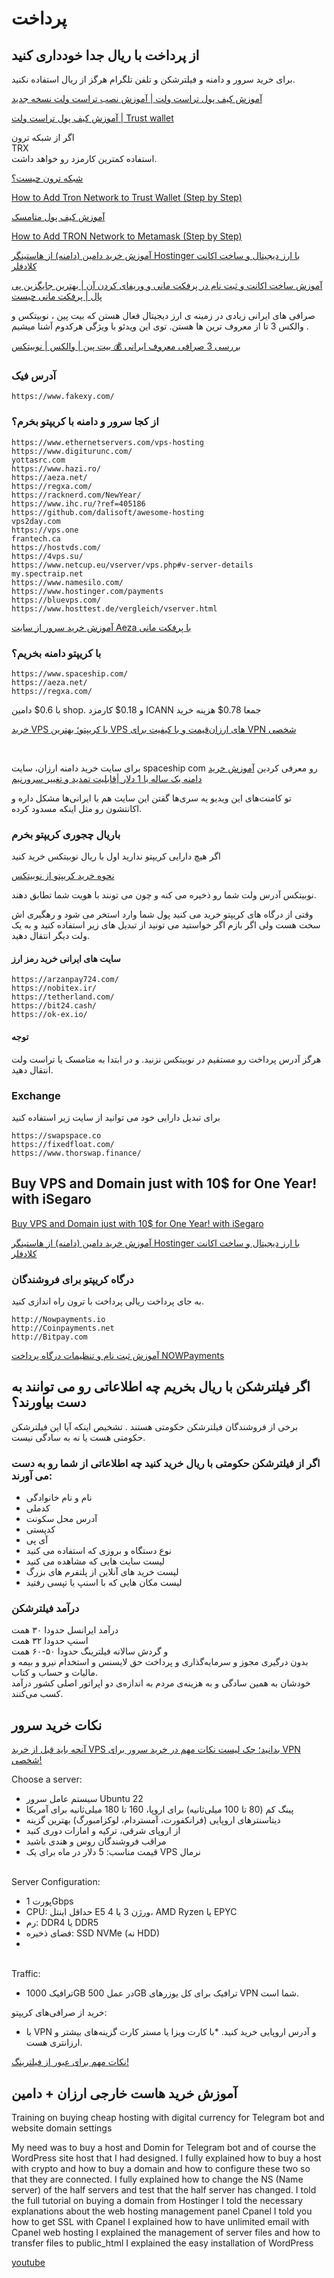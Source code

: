 # پرداخت
## از پرداخت با ریال جدا خودداری کنید

برای خرید سرور و دامنه و فیلترشکن و تلفن تلگرام هرگز از ریال استفاده نکنید.

[ آموزش کیف پول تراست ولت | آموزش نصب تراست ولت نسخه جدید ](https://www.youtube.com/watch?v=qUluyoS1CG8)

[ آموزش کیف پول تراست ولت | Trust wallet ](https://www.youtube.com/watch?v=z55r4xkBc8U&t=38s)



اگر از شبکه ترون 
</br>
TRX
</br>
استفاده کمترین کارمزد رو خواهد داشت.


[شبکه ترون چیست؟](https://www.youtube.com/watch?v=UWz8C0dLDkI)

[ How to Add Tron Network to Trust Wallet (Step by Step) ](https://www.youtube.com/watch?v=0o9ok66dolw)

[آموزش کیف پول متامسک](https://www.youtube.com/watch?v=DE4iA1-vLrU)


[ How to Add TRON Network to Metamask (Step by Step) ](https://www.youtube.com/watch?v=xIJ-IqXoM8Q)


[ آموزش خرید دامین (دامنه) از هاستینگر Hostinger با ارز دیجیتال و ساخت اکانت کلادفلر ](https://www.youtube.com/watch?v=sZzXI7BGClI)


[ آموزش ساخت اکانت و ثبت نام در پرفکت مانی و وریفای کردن آن | بهترین جایگزین پی پال | پرفکت مانی چیست ](https://www.youtube.com/watch?v=Zoqq0vEbDgE)


صرافی های ایرانی زیادی در زمینه ی ارز دیجیتال فعال هستن که بیت پین ، نوبیتکس و والکس 3 تا از معروف ترین ها هستن. توی این ویدئو با ویژگی هرکدوم آشنا میشیم .

[ بررسی 3 صرافی معروف ایرانی 💰 بیت پین | والکس | نوبیتکس ](https://www.youtube.com/watch?v=7s1PBkFJaBA)

### آدرس فیک

```
https://www.fakexy.com/
```



### از کجا سرور و دامنه با کریپتو بخرم؟

```
https://www.ethernetservers.com/vps-hosting
https://www.digiturunc.com/
yottasrc.com
https://www.hazi.ro/
https://aeza.net/
https://regxa.com/
https://racknerd.com/NewYear/
https://www.ihc.ru/?ref=405186
https://github.com/dalisoft/awesome-hosting
vps2day.com
https://vps.one
frantech.ca
https://hostvds.com/
https://4vps.su/
https://www.netcup.eu/vserver/vps.php#v-server-details
my.spectraip.net
https://www.namesilo.com/
https://www.hostinger.com/payments
https://bluevps.com/
https://www.hosttest.de/vergleich/vserver.html
```


[آموزش خرید سرور از سایت Aeza با پرفکت مانی](https://telegra.ph/Kharide-server-az-Aeza-ba-perfect-mony-04-05)

### با کریپتو دامنه بخریم؟

```
https://www.spaceship.com/
https://aeza.net/
https://regxa.com/
```


با 0.6$ دامین shop. و 0.18$ کارمزد ICANN جمعا 0.78$ هزینه خرید

[خرید VPS با کریپتو؛ بهترین VPS های ارزان‌قیمت و با کیفیت برای VPN شخصی](https://ivpn.pro/vps-offers/buy-vps-by-crypto/)

</br>

برای سایت خرید دامنه ارزان، سایت spaceship com رو معرفی کردین
[ آموزش خرید دامنه یک ساله با 1 دلار |قابلیت تمدید و تغییر سرورنیم ](https://www.youtube.com/watch?v=roT2F8Aw7yI)


تو کامنت‌های این ویدیو یه سری‌ها گفتن این سایت هم با ایرانی‌ها مشکل داره و اکانتشون رو مثل اینکه مسدود کرده.



### باریال چجوری کریپتو بخرم 

اگر هیچ دارایی کریپتو ندارید اول با ریال  نوبیتکس خرید کنید

[نحوه خرید کریپتو از نوبیتکس](https://www.youtube.com/watch?v=j2gDuIHKIko)

نوبیتکس آدرس ولت شما رو ذخیره می کنه و چون  می تونند با هویت شما تطابق دهند.


وقتی از درگاه های کریپتو خرید می کنید پول شما وارد استخر می شود و رهگیری اش سخت هست
ولی اگر بازم اگر خواستید می تونید از تبدیل های زیر استفاده کنید و به یک  ولت دیگر انتقال دهید.

#### سایت های ایرانی خرید رمز ارز
```
https://arzanpay724.com/
https://nobitex.ir/
https://tetherland.com/
https://bit24.cash/
https://ok-ex.io/
```


#### توجه
هرگز آدرس پرداخت رو مستقیم در نوبیتکس نزنید. و در ابتدا به متامسک یا تراست ولت انتقال دهید.

### Exchange
برای تبدیل دارایی خود می توانید از سایت زیر استفاده کنید

```
https://swapspace.co
https://fixedfloat.com/
https://www.thorswap.finance/
```

## Buy VPS and Domain just with 10$ for One Year! with iSegaro
[Buy VPS and Domain just with 10$ for One Year! with iSegaro](https://telegra.ph/Buy-VPS-and-Domain-just-with-10-for-One-Year-with-iSegaro-03-29)


[ آموزش خرید دامین (دامنه) از هاستینگر Hostinger با ارز دیجیتال و ساخت اکانت کلادفلر ](https://www.youtube.com/watch?v=sZzXI7BGClI)




### درگاه کریپتو برای فروشندگان

به جای پرداخت ریالی پرداخت با ترون راه اندازی کنید.


```
http://Nowpayments.io
http://Coinpayments.net
http://Bitpay.com
```

[ آموزش ثبت نام و تنظیمات درگاه پرداخت NOWPayments ](https://www.youtube.com/watch?v=cIR8VTHFyn0)


## اگر فیلترشکن با ریال بخریم چه اطلاعاتی رو می توانند به دست بیاورند؟ 

برخی از فروشندگان فیلترشکن حکومتی هستند . تشخیص اینکه آیا این فیلترشکن حکومتی هست یا نه به سادگی نیست.

### اگر از فیلترشکن حکومتی با ریال خرید کنید چه اطلاعاتی از شما رو به دست می آورند:

* نام و نام خانوادگی
* کدملی
* آدرس محل سکونت
* کدپستی
* آی پی
* نوع دستگاه و بروزی که استفاده می کنید
* لیست سایت هایی که مشاهده می کنید
* لیست خرید های آنلاین از پلتفرم های بزرگ
* لیست مکان هایی که با اسنپ یا تپسی رفتید


### درآمد فیلترشکن

درآمد ایرانسل حدودا ۳۰ همت
</br>
اسنپ حدودا ۳۲ همت
</br>
و گردش سالانه فیلترینگ حدودا ۵۰-۶۰ همت
</br>
بدون درگیری مجوز و سرمایه‌گذاری و پرداخت حق لایسنس و استخدام نیرو و بیمه و مالیات و حساب و کتاب.
</br>
خودشان به همین سادگی و به هزینه‌ی مردم به اندازه‌ی دو اپراتور اصلی کشور درآمد کسب می‌کنند.





## نکات خرید سرور

[آنچه باید قبل از خرید VPS بدانید؛ چک لیست نکات مهم در خرید سرور برای VPN شخصی!](https://ivpn.pro/how-to/what-you-should-know-before-buying-a-vps-for-vpn/)

Choose a server:
</br>

* سیستم عامل سرور Ubuntu 22 
* پینگ کم (80 تا 100 میلی‌ثانیه) برای اروپا، 160 تا 180 میلی‌ثانیه برای آمریکا
* دیتاسنترهای اروپایی (فرانکفورت، آمستردام، لوکزامبورگ) بهترین گزینه
* از اروپای شرقی، ترکیه و امارات دوری کنید
* مراقب فروشندگان روس و هندی باشید
* قیمت مناسب: 5 دلار در ماه برای یک VPS نرمال
  
</br>
Server Configuration:
</br>

* پورت 1Gbps
* CPU: حداقل اینتل E5 ورژن 3 یا 4، AMD Ryzen یا EPYC
* رم: DDR4 یا DDR5
* فضای ذخیره: SSD NVMe (نه HDD)
* 

</br>
Traffic:
</br>


* ترافیک 1000GB در عمل 500GB ترافیک برای کل یوزرهای VPN شما است.

خرید از صرافی‌های کریپتو:

* با VPN و آدرس اروپایی خرید کنید.
*با کارت ویزا یا مستر کارت گزینه‌های بیشتر و ارزانتری هست.


[نکات مهم برای عبور از فیلترینگ!](https://threadreaderapp.com/thread/1754472982687150413.html)


## آموزش خرید هاست خارجی ارزان + دامین

 Training on buying cheap hosting with digital currency for Telegram bot and website domain settings 

 My need was to buy a host and Domin for Telegram bot and of course the WordPress site host that I had designed.
I fully explained how to buy a host with crypto and how to buy a domain and how to configure these two so that they are connected.
I fully explained how to change the NS (Name server) of the half servers and test that the half server has changed.
I told the full tutorial on buying a domain from Hostinger
I told the necessary explanations about the web hosting management panel Cpanel
I told you how to get SSL with Cpanel
I explained how to have unlimited email with Cpanel web hosting
I explained the management of server files and how to transfer files to public_html
I explained the easy installation of WordPress

[youtube](https://www.youtube.com/watch?v=KmaVLWwwgZE)

